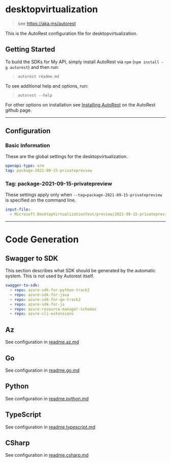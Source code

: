 # desktopvirtualization

> see https://aka.ms/autorest

This is the AutoRest configuration file for desktopvirtualization.

## Getting Started

To build the SDKs for My API, simply install AutoRest via `npm` (`npm install -g autorest`) and then run:

> `autorest readme.md`

To see additional help and options, run:

> `autorest --help`

For other options on installation see [Installing AutoRest](https://aka.ms/autorest/install) on the AutoRest github page.

---

## Configuration

### Basic Information

These are the global settings for the desktopvirtualization.

```yaml
openapi-type: arm
tag: package-2021-09-15-privatepreview
```

### Tag: package-2021-09-15-privatepreview

These settings apply only when `--tag=package-2021-09-15-privatepreview` is specified on the command line.

```yaml $(tag) == 'package-2021-09-15-privatepreview'
input-file:
  - Microsoft.DesktopVirtualizationTest/preview/2021-09-15-privatepreview/desktopvirtualization.json
```

---

# Code Generation

## Swagger to SDK

This section describes what SDK should be generated by the automatic system.
This is not used by Autorest itself.

```yaml $(swagger-to-sdk)
swagger-to-sdk:
  - repo: azure-sdk-for-python-track2
  - repo: azure-sdk-for-java
  - repo: azure-sdk-for-go-track2
  - repo: azure-sdk-for-js
  - repo: azure-resource-manager-schemas
  - repo: azure-cli-extensions
```
## Az

See configuration in [readme.az.md](./readme.az.md)

## Go

See configuration in [readme.go.md](./readme.go.md)

## Python

See configuration in [readme.python.md](./readme.python.md)

## TypeScript

See configuration in [readme.typescript.md](./readme.typescript.md)

## CSharp

See configuration in [readme.csharp.md](./readme.csharp.md)
